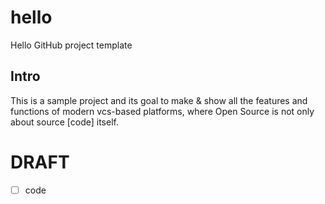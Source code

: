 # hello
Hello GitHub project template

## Intro
This is a sample project and its goal to make & show all the features and functions
of modern vcs-based platforms, where Open Source is not only about source [code] itself.


# DRAFT

- [ ] code


